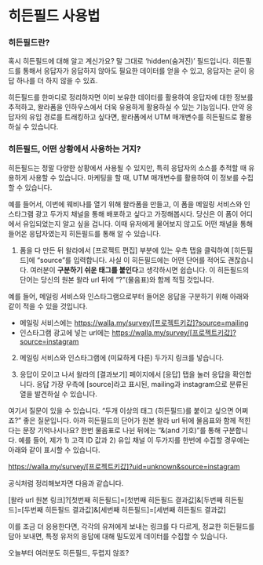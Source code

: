 # 히든필드 사용법

### 히든필드란?

혹시 히든필드에 대해 알고 계신가요? 말 그대로 ‘hidden(숨겨진)’ 필드입니다. 히든필드를 통해서 응답자가 응답하지 않아도 필요한 데이터를 얻을 수 있고, 응답자는 굳이 응답 하나를 더 하지 않을 수 있죠.

히든필드를 한마디로 정리하자면 이미 보유한 데이터를 활용하여 응답자에 대한 정보를 추적하고, 왈라폼을 인하우스에서 더욱 유용하게 활용하실 수 있는 기능입니다. 만약 응답자의 유입 경로를 트래킹하고 싶다면, 왈라폼에서 UTM 매개변수를 히든필드로 활용하실 수 있습니다.

### 히든필드, 어떤 상황에서 사용하는 거지?

히든필드는 정말 다양한 상황에서 사용될 수 있지만, 특히 응답자의 소스를 추적할 때 유용하게 사용할 수 있습니다. 마케팅을 할 때, UTM 매개변수를 활용하여 이 정보를 수집할 수 있습니다. 

예를 들어서, 이번에 웨비나를 열기 위해 왈라폼을 만들고, 이 폼을 메일링 서비스와 인스타그램 광고 두가지 채널을 통해 배포하고 싶다고 가정해봅시다. 당신은 이 폼이 어디에서 유입되었는지 알고 싶을 겁니다. 이때 유저에게 물어보지 않고도 어떤 채널을 통해 들어온 응답자였는지 히든필드를 통해 알 수 있습니다. 

1) 폼을 다 만든 뒤 왈라에서 [프로젝트 편집] 부분에 있는 우측 탭을 클릭하여 [히든필드]에 “source”를 입력합니다. 사실 이 히든필드에는 어떤 단어를 적어도 괜찮습니다. 여러분이 **구분하기 쉬운 태그를 붙인다**고 생각하시면 쉽습니다. 이 히든필드의 단어는 당신의 원본 왈라 url 뒤에 “?”(물음표)와 함께 적힐 것입니다. 

예를 들어, 메일링 서비스와 인스타그램으로부터 들어온 응답을 구분하기 위해 아래와 같이 적을 수 있을 것입니다.

- 메일링 서비스에는 https://walla.my/survey/[프로젝트키값]?source=mailing
- 인스타그램 광고에 넣는 url에는 https://walla.my/survey/[프로젝트키값]?source=instagram

2) 메일링 서비스와 인스타그램에 (미묘하게 다른) 두가지 링크를 넣습니다.

3) 응답이 모이고 나서 왈라의 [결과보기] 페이지에서 [응답] 탭을 눌러 응답을 확인합니다. 응답 가장 우측에 [source]라고 표시된, mailing과 instagram으로 분류된 열을 발견하실 수 있습니다.

여기서 질문이 있을 수 있습니다. “두개 이상의 태그 (히든필드)를 붙이고 싶으면 어쩌죠?” 좋은 질문입니다. 아까 히든필드의 단어가 원본 왈라 url 뒤에 물음표와 함께 적힌다는 문장 기억나시나요? 한번 물음표로 나뉜 뒤에는 “&(and 기호)”를 통해 구분합니다. 예를 들어, 제가 1) 고객 ID 값과 2) 유입 채널 이 두가지를 한번에 수집할 경우에는 아래와 같이 표시할 수 있습니다.

 https://walla.my/survey/[프로젝트키값]?uid=unknown&source=instagram

공식처럼 정리해보자면 다음과 같습니다.

[왈라 url 원본 링크]?[첫번째 히든필드]=[첫번째 히든필드 결과값]&[두번째 히든필드]=[두번째 히든필드 결과값]&[세번째 히든필드]=[세번째 히든필드 결과값]

이를 조금 더 응용한다면, 각각의 유저에게 보내는 링크를 다 다르게, 정교한 히든필드를 담아 보내면, 특정 유저의 응답에 대해 밀도있게 데이터를 수집할 수 있습니다.

오늘부터 여러분도 히든필드, 두렵지 않죠?